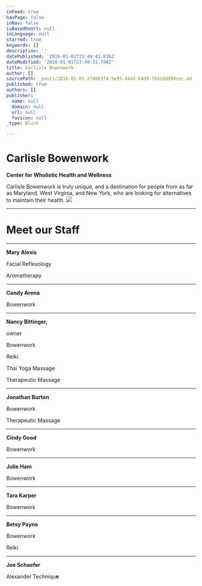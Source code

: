 ```yaml
---
inFeed: true
hasPage: false
inNav: false
isBasedOnUrl: null
inLanguage: null
starred: true
keywords: []
description: ''
datePublished: '2016-01-01T23:49:41.836Z'
dateModified: '2016-01-01T23:49:31.788Z'
title: Carlisle Bowenwork
author: []
sourcePath: _posts/2016-01-01-27d663f4-5e95-444d-b4d9-7631ddd94cec.md
published: true
authors: []
publisher:
  name: null
  domain: null
  url: null
  favicon: null
_type: Blurb

---
```

# Carlisle Bowenwork

**Center for Wholistic Health and Wellness**

Carlisle Bowenwork is truly unique, and a destination for people from as far as Maryland, West Virginia, and New York, who are looking for alternatives to maintain their health.
![](https://the-grid-user-content.s3-us-west-2.amazonaws.com/f948e937-a2fd-4c94-a7a6-da4571fc8d53.jpg)

****

# Meet our Staff

****

**Mary Alexis**

Facial
Reflexology

Aromatherapy

****

**Candy Arena**

Bowenwork

****

**Nancy Bittinger,**

owner

Bowenwork

Reiki

Thai Yoga
Massage

Therapeutic
Massage

****

**Jonathan Burton**

Bowenwork

Therapeutic
Massage

****

**Cindy Good**

Bowenwork

****

**Julie Ham**

Bowenwork

****

**Tara Karper**

Bowenwork 

****

**Betsy Payne**

Bowenwork

Reiki

****

**Joe Schaefer**

Alexander Techniqu**e**

#